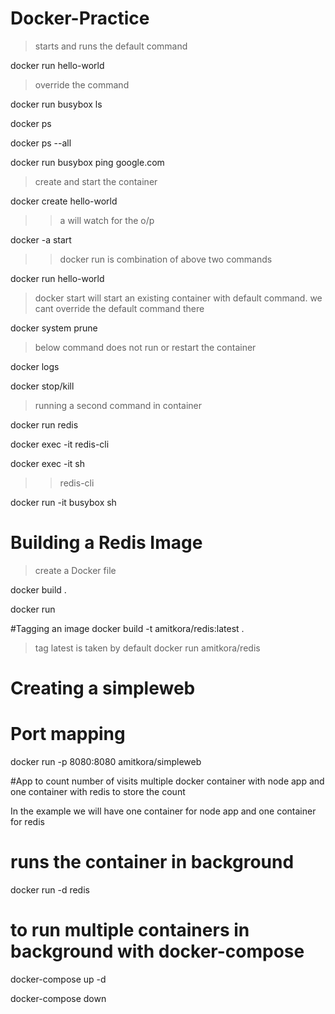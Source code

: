 ﻿# Docker-Practice
>starts and runs the default command

docker run hello-world

>override the command

docker run busybox ls

docker ps

docker ps --all

docker run busybox ping google.com

>create and start the container

docker create hello-world

>> a will watch for the o/p

docker -a start <id>

>> docker run is combination of above two commands

docker run hello-world

> docker start will start an existing container with default command. we cant override the default command there

docker system prune

>below command does not run or restart the container

docker logs <id>

docker stop/kill <id>

> running a second command in container

docker run redis

docker exec -it <id> redis-cli

docker exec -it <id> sh

>>redis-cli

>

docker run -it busybox sh

# Building a Redis Image

>create a Docker file

docker build .

docker run <id>

#Tagging an image
docker build -t amitkora/redis:latest .
>tag latest is taken by default
docker run amitkora/redis

# Creating a simpleweb

# Port mapping
docker run -p 8080:8080 amitkora/simpleweb

#App to count number of visits
multiple docker container with node app and one container with redis to store the count

In the example we will have one container for node app and one container for redis



# runs the container in background
docker run -d redis

# to run multiple containers in background with docker-compose

docker-compose up -d

docker-compose down






